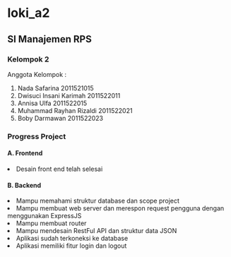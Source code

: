 # loki_a2
<h2>SI Manajemen RPS</h2>

<h3>Kelompok 2</h3>

Anggota Kelompok :
1. Nada Safarina              2011521015
2. Dwisuci Insani Karimah     2011522011
3. Annisa Ulfa                2011522015
4. Muhammad Rayhan Rizaldi    2011522021
5. Boby Darmawan              2011522023


<h3>Progress Project</h3> 

   <h4>A. Frontend</h4>
     <li>Desain front end telah selesai</li>

   <h4>B. Backend</h4>
     <li>Mampu memahami struktur database dan scope project</li>
     <li>Mampu membuat web server dan merespon request pengguna dengan menggunakan ExpressJS</li>
     <li>Mampu membuat router</li>
     <li>Mampu mendesain RestFul API dan struktur data JSON</li>
     <li>Aplikasi sudah terkoneksi ke database</li>
     <li>Aplikasi memiliki fitur login dan logout</li>


